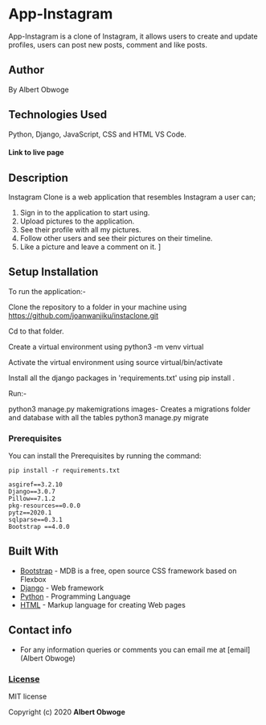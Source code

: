 # App-Instagram 
App-Instagram is a clone of Instagram, it allows users to create and update profiles, users can post new posts, comment and like posts.

## Author
By Albert Obwoge
## Technologies Used

Python, Django, JavaScript, CSS and HTML
VS Code.

#### Link to live page

## Description
Instagram Clone  is a web application that resembles Instagram a user can;
   1. Sign in to the application to start using.
   2. Upload  pictures to the application.
   3. See their profile with all my pictures.
   4. Follow other users and see their pictures on their timeline.
   5. Like a picture and leave a comment on it.
]

## Setup Installation

To run the application:-

Clone the repository to a folder in your machine using https://github.com/joanwanjiku/instaclone.git

Cd to that folder.

Create a virtual environment using python3 -m venv virtual

Activate the virtual environment using source virtual/bin/activate

Install all the django packages in 'requirements.txt' using pip install <package-name>.

Run:-

python3 manage.py makemigrations images- Creates a migrations folder and database with all the tables
python3 manage.py migrate

### Prerequisites

You can install the Prerequisites by running the command: 

```
pip install -r requirements.txt
```

```
asgiref==3.2.10
Django==3.0.7
Pillow==7.1.2
pkg-resources==0.0.0
pytz==2020.1
sqlparse==0.3.1
Bootstrap ==4.0.0
```

## Built With

* [Bootstrap](https://getbootstrap.com/) - MDB is a free, open source CSS framework based on Flexbox
* [Django](https://www.djangoproject.com/) - Web framework
* [Python](https://www.python.org/) - Programming Language
* [HTML](https://www.w3schools.com/html/html_intro.asp) - Markup language for creating Web pages

## Contact info
* For any information queries or comments you can email me at
 [email](Albert Obwoge)

### [License](LICENSE)
MIT license

Copyright (c) 2020 
**Albert Obwoge**
